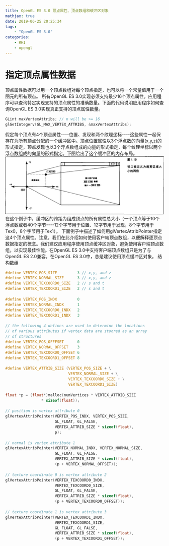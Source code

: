 ```yaml
---
title: OpenGL ES 3.0 顶点属性、顶点数组和缓冲区对象
mathjax: true
date: 2019-06-25 20:25:34
tags:
    - "OpenGL ES 3.0"
categories:
    - RHI
    - opengl
---
```

# 指定顶点属性数据
顶点属性数据可以用一个顶点数组对每个顶点指定，也可以将一个常量值用于一个图元的所有顶点。
所有OpenGL ES 3.0实现必须支持最少16个顶点属性。应用程序可以查询特定实现支持的顶点属性的准确数量。下面的代码说明应用程序如何查询OpenGL ES 3.0实现真正支持的顶点属性数量。
```c
GLint maxVertexAttribs; // n will be >= 16
glGetIntegerv(GL_MAX_VERTEX_ATTRIBS, &maxVertexAttribs);
```
假定每个顶点有4个顶点属性----位置、发现和两个纹理坐标----这些属性一起保存在为所有顶点分配的一个缓冲区中。顶点位置属性以3个浮点数的向量(x,y,z)的形式指定，顶点发现也以3个浮点数组成的向量的形式指定，每个纹理坐标以两个浮点数组成的向量的形式指定。下图给出了这个缓冲区的内存布局。
![](1.jpg)
在这个例子中，缓冲区的跨距为组成顶点的所有属性总大小（一个顶点等于10个浮点数或者40个字节----12个字节用于位置、12字节用于发现，8个字节用于Tex0，8个字节用于Tex1）。
下面例子中描述了如何用glVertexAttribPointer指定这4个顶点属性。注意，我们在此介绍如何使用客户端顶点数组，以便解释逐顶点数据指定的概念。我们建议应用程序使用顶点缓冲区对象，避免使用客户端顶点数组，以实现最佳性能。在OpenGL ES 3.0中支持客户端顶点数组只是为了与OpenGL ES 2.0兼容。在OpenGL ES 3.0中，总是建议使用顶点缓冲区对象。
结构数组
```c
#define VERTEX_POS_SIZE         3 // x,y, and z
#define VERTEX_NORMAL_SIZE      3 // x,y, and z
#define VERTEX_TEXCOORD0_SIZE   2 // s and t
#define VERTEX_TEXCOORD1_SIZE   2 // s and t

#define VERTEX_POS_INDX         0
#define VERTEX_NORMAL_INDX      1
#define VERTEX_TEXCOORD0_INDX   2
#define VERTEX_TEXCOORD1_INDX   3

// the following 4 defines are used to determine the locations
// of various attributes if vertex data are stoored as an array
// of structures
#define VERTEX_POS_OFFFSET      0
#define VERTEX_NORMAL_OFFSET    3
#define VERTEX_TEXCOORD0_OFFSET 6
#define VERTEX_TEXCOORD1_OFFSET 8

#define VERTEX_ATTRIB_SIZE (VERTEX_POS_SIZE + \
                            VERTEX_NORMAL_SIZE + \
                            VERTEX_TEXCOORD0_SIZE + \
                            VERTEX_TEXCOORD1_SIZE)

float *p = (float*)malloc(numVertices * VERTEX_ATTRIB_SIZE
                * sizeof(float));

// position is vertex attribute 0
glVertexAttribPointer(VERTEX_POS_INDX, VERTEX_POS_SIZE,
                      GL_FLOAT, GL_FALSE,
                      VERTEX_ATTRIB_SIZE * sizeof(float),
                      p);

// normal is vertex attribute 1
glVertexAttribPointer(VERTEX_NORMAL_INDX, VERTEX_NORMAL_SIZE,
                      GL_FLOAT, GL_FALSE,
                      VERTEX_ATTRIB_SIZE * sizeof(float),
                      (p + VERTEX_NORMAL_OFFSET));

// texture coordinate 0 is vertex attribute 2
glVertexAttribPointer(VERTEX_TEXCOORD0_INDX,
                      VERTEX_TEXCOORD0_SIZE,
                      GL_FLOAT, GL_FALSE,
                      VERTEX_ATTRIB_SIZE * sizeof(float),
                      (p + VERTEX_TEXCOORD0_OFFSET));

// texture coordinate 1 is vertex attribute 3
glVertexAttribPointer(VERTEX_TEXCOORD1_INDX,
                      VERTEX_TEXCOORD1_SIZE,
                      GL_FLOAT, GL_FALSE,
                      VERTEX_ATTRIB_SIZE * sizeof(float),
                      (p + VERTEX_TEXCOORD1_OFFSET));
```